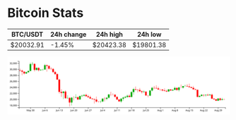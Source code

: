 # Bitcoin Stats

BTC/USDT|24h change|24h high|24h low|
|---|---|---|---|
|$20032.91|-1.45%|$20423.38|$19801.38|

<img src="./chart.svg">
